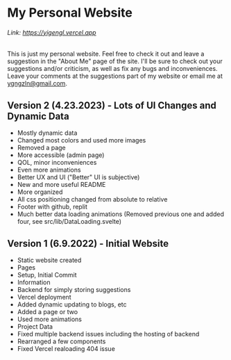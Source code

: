 # My Personal Website 
###### Link: https://yigengl.vercel.app

This is just my personal website. Feel free to check it out and leave a suggestion in the "About Me" page of the site. I'll be sure to check out your suggestions and/or criticism, as well as fix any bugs and inconveniences. Leave your comments at the suggestions part of my website or email me at ygngzln@gmail.com.

## Version 2 (4.23.2023) - Lots of UI Changes and Dynamic Data
- Mostly dynamic data
- Changed most colors and used more images
- Removed a page
- More accessible (admin page)
- QOL, minor inconveniences
- Even more animations
- Better UX and UI ("Better" UI is subjective)
- New and more useful README
- More organized
- All css positioning changed from absolute to relative
- Footer with github, replit
- Much better data loading animations (Removed previous one and added four, see src/lib/DataLoading.svelte)

## Version 1 (6.9.2022) - Initial Website
- Static website created
- Pages
- Setup, Initial Commit
- Information
- Backend for simply storing suggestions
- Vercel deployment
- Added dynamic updating to blogs, etc
- Added a page or two
- Used more animations
- Project Data
- Fixed multiple backend issues including the hosting of backend
- Rearranged a few components
- Fixed Vercel realoading 404 issue